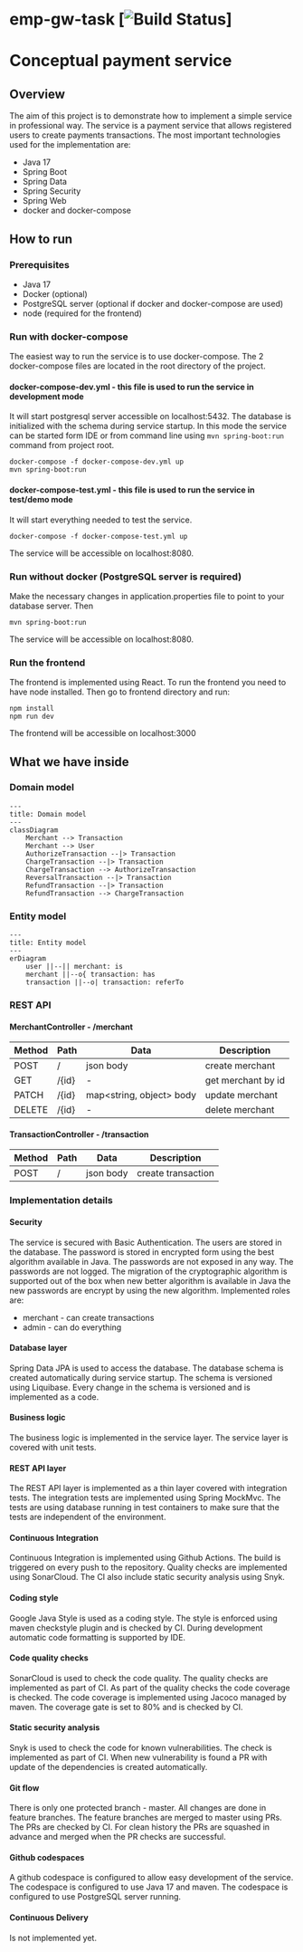 # emp-gw-task [![Build Status](https://github.com/maverick0bg/emp-gw-task/actions/workflows/build.yml/badge.svg)]

# Conceptual payment service

## Overview

The aim of this project is to demonstrate how to implement a simple service in professional way.
The service is a payment service that allows registered users to create payments transactions. The
most important technologies used for the implementation are:

- Java 17
- Spring Boot
- Spring Data
- Spring Security
- Spring Web
- docker and docker-compose

## How to run

### Prerequisites

- Java 17
- Docker (optional)
- PostgreSQL server (optional if docker and docker-compose are used)
- node (required for the frontend)

### Run with docker-compose

The easiest way to run the service is to use docker-compose. The 2 docker-compose files are located
in the root directory of the project.

#### docker-compose-dev.yml - this file is used to run the service in development mode

It will start
postgresql server accessible on localhost:5432. The database is initialized with the schema during
service startup. In this mode the service can be started form IDE or from command line using
`mvn spring-boot:run` command from project root.

```
docker-compose -f docker-compose-dev.yml up
mvn spring-boot:run
```

#### docker-compose-test.yml - this file is used to run the service in test/demo mode

It will start everything needed to test the service.

```
docker-compose -f docker-compose-test.yml up
```

The service will be accessible on localhost:8080.

### Run without docker (PostgreSQL server is required)

Make the necessary changes in application.properties file to point to your database server. Then

```
mvn spring-boot:run
```

The service will be accessible on localhost:8080.

### Run the frontend

The frontend is implemented using React. To run the frontend you need to have node installed. Then
go to frontend directory and run:

```
npm install
npm run dev
```

The frontend will be accessible on localhost:3000

## What we have inside

### Domain model

```mermaid
---
title: Domain model
---
classDiagram
    Merchant --> Transaction
    Merchant --> User
    AuthorizeTransaction --|> Transaction
    ChargeTransaction --|> Transaction
    ChargeTransaction --> AuthorizeTransaction
    ReversalTransaction --|> Transaction
    RefundTransaction --|> Transaction
    RefundTransaction --> ChargeTransaction
```

### Entity model

```mermaid
---
title: Entity model
---
erDiagram
    user ||--|| merchant: is
    merchant ||--o{ transaction: has
    transaction ||--o| transaction: referTo
```

### REST API

#### MerchantController - /merchant

| Method | Path  | Data                     | Description        |
|--------|-------|--------------------------|--------------------|
| POST   | /     | json body                | create merchant    |
| GET    | /{id} | -                        | get merchant by id |
| PATCH  | /{id} | map<string, object> body | update merchant    |
| DELETE | /{id} | -                        | delete merchant    |

#### TransactionController - /transaction

| Method | Path | Data      | Description        |
|--------|------|-----------|--------------------|
| POST   | /    | json body | create transaction |

### Implementation details

#### Security

The service is secured with Basic Authentication. The users are stored in the database. The password
is stored in encrypted form using the best algorithm available in Java. The passwords are not
exposed in any way. The passwords are not logged. The migration of the cryptographic algorithm is
supported out of the box when new better algorithm is available in Java the new passwords are
encrypt by using the new algorithm.
Implemented roles are:

- merchant - can create transactions
- admin - can do everything

#### Database layer

Spring Data JPA is used to access the database. The database schema is created automatically during
service startup. The schema is versioned using Liquibase. Every change in the schema is versioned
and is implemented as a code.

#### Business logic

The business logic is implemented in the service layer. The service layer is covered with unit
tests.

#### REST API layer

The REST API layer is implemented as a thin layer covered with integration tests. The
integration tests are implemented using Spring MockMvc. The tests are using database running in
test containers to make sure that the tests are independent of the environment.

#### Continuous Integration

Continuous Integration is implemented using Github Actions. The build is triggered on every push to
the repository. Quality checks are implemented using SonarCloud. The CI also include static security
analysis using Snyk.

#### Coding style

Google Java Style is used as a coding style. The style is enforced using maven checkstyle plugin
and is checked by CI. During development automatic code formatting is supported by IDE.

#### Code quality checks

SonarCloud is used to check the code quality. The quality checks are implemented as part of CI.
As part of the quality checks the code coverage is checked. The code coverage is implemented using
Jacoco managed by maven. The coverage gate is set to 80% and is checked by CI.

#### Static security analysis

Snyk is used to check the code for known vulnerabilities. The check is implemented as part of CI.
When new vulnerability is found a PR with update of the dependencies is created automatically.

#### Git flow

There is only one protected branch - master. All changes are done in feature branches. The feature
branches are merged to master using PRs. The PRs are checked by CI. For clean history the PRs are
squashed in advance and merged when the PR checks are successful.

#### Github codespaces

A github codespace is configured to allow easy development of the service. The codespace is
configured to use Java 17 and maven. The codespace is configured to use PostgreSQL server running.

#### Continuous Delivery

Is not implemented yet.